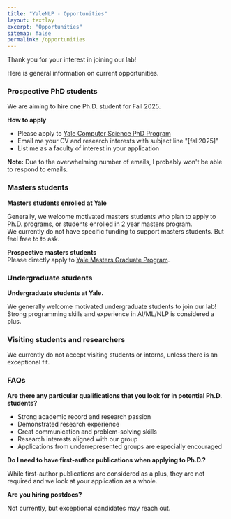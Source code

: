 ```yaml
---
title: "YaleNLP - Opportunities"
layout: textlay
excerpt: "Opportunities"
sitemap: false
permalink: /opportunities
---
```


Thank you for your interest in joining our lab!

Here is general information on current opportunities.

<h3> Prospective PhD students </h3>
We are aiming to hire one Ph.D. student for Fall 2025.

**How to apply**

- Please apply to <a href="http://yale.edu/graduateschool/admissions/" target="_blank">Yale Computer Science PhD Program</a>
- Email me your CV and research interests with subject line "[fall2025]"
- List me as a faculty of interest in your application

**Note:** Due to the overwhelming number of emails, I probably won't be able to respond to emails.


<h3> Masters students </h3>

**Masters students enrolled at Yale**  

Generally, we welcome motivated masters students who plan to apply to Ph.D. programs, or students enrolled in 2 year masters program.  
We currently do not have specific funding to support masters students. But feel free to to ask.

**Prospective masters students**  
Please directly apply to  <a href="https://cpsc.yale.edu/academics/graduate-program/master-science" target="_blank"> Yale Masters Graduate Program</a>.


<h3> Undergraduate students </h3>

**Undergraduate students at Yale.**  

We generally welcome motivated undergraduate students to join our lab!  
Strong programming skills and experience in AI/ML/NLP is considered a plus.

<h3> Visiting students and researchers </h3>

We currently do not accept visiting students or interns, unless there is an exceptional fit. 


<h3> FAQs </h3>

**Are there any particular qualifications that you look for in potential Ph.D. students?**

- Strong academic record and research passion
- Demonstrated research experience
- Great communication and problem-solving skills
- Research interests aligned with our group
- Applications from underrepresented groups are especially encouraged

**Do I need to have first-author publications when applying to Ph.D.?** 

While first-author publications are considered as a plus, they are not required and we look at your application as a whole.  

**Are you hiring postdocs?**

Not currently, but exceptional candidates may reach out.
<figure>
<!-- <img src="{{ site.url }}{{ site.baseurl }}/images/picpic/Gallery/DSC_0696.jpg" width="95%"> -->
</figure>
